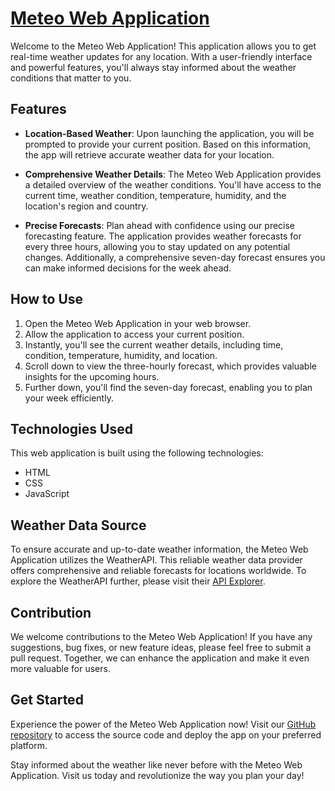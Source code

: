 # [Meteo Web Application](https://walid-meteo.netlify.app/)

Welcome to the Meteo Web Application! This application allows you to get real-time weather updates for any location. With a user-friendly interface and powerful features, you'll always stay informed about the weather conditions that matter to you.

## Features

- **Location-Based Weather**: Upon launching the application, you will be prompted to provide your current position. Based on this information, the app will retrieve accurate weather data for your location.

- **Comprehensive Weather Details**: The Meteo Web Application provides a detailed overview of the weather conditions. You'll have access to the current time, weather condition, temperature, humidity, and the location's region and country.

- **Precise Forecasts**: Plan ahead with confidence using our precise forecasting feature. The application provides weather forecasts for every three hours, allowing you to stay updated on any potential changes. Additionally, a comprehensive seven-day forecast ensures you can make informed decisions for the week ahead.

## How to Use

1. Open the Meteo Web Application in your web browser.
2. Allow the application to access your current position.
3. Instantly, you'll see the current weather details, including time, condition, temperature, humidity, and location.
4. Scroll down to view the three-hourly forecast, which provides valuable insights for the upcoming hours.
5. Further down, you'll find the seven-day forecast, enabling you to plan your week efficiently.

## Technologies Used

This web application is built using the following technologies:

- HTML
- CSS
- JavaScript

## Weather Data Source

To ensure accurate and up-to-date weather information, the Meteo Web Application utilizes the WeatherAPI. This reliable weather data provider offers comprehensive and reliable forecasts for locations worldwide. To explore the WeatherAPI further, please visit their [API Explorer](https://www.weatherapi.com/api-explorer.aspx).

## Contribution

We welcome contributions to the Meteo Web Application! If you have any suggestions, bug fixes, or new feature ideas, please feel free to submit a pull request. Together, we can enhance the application and make it even more valuable for users.

## Get Started

Experience the power of the Meteo Web Application now! Visit our [GitHub repository](https://github.com/Waliddjla/meteo-js) to access the source code and deploy the app on your preferred platform.

Stay informed about the weather like never before with the Meteo Web Application. Visit us today and revolutionize the way you plan your day!
